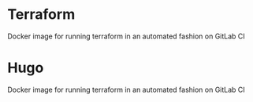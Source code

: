 # Terraform
Docker image for running terraform in an automated fashion on GitLab CI

# Hugo
Docker image for running terraform in an automated fashion on GitLab CI
